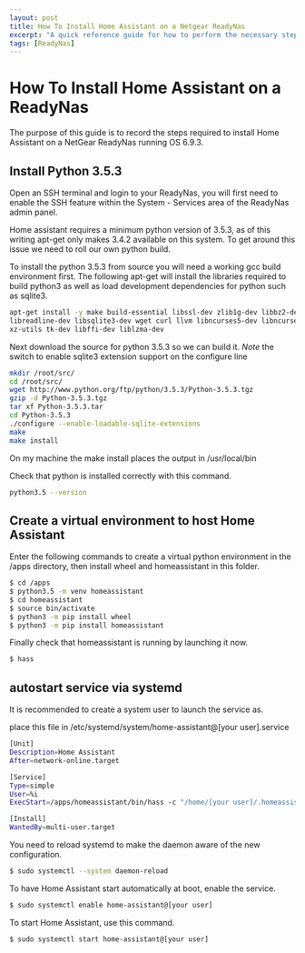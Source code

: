 ```yaml
---
layout: post
title: How To Install Home Assistant on a Netgear ReadyNas
excerpt: "A quick reference guide for how to perform the necessary steps to install homeassistant on a NetGear ReadyNas."
tags: [ReadyNas]
---
```


# How To Install Home Assistant on a ReadyNas

The purpose of this guide is to record the steps required to install Home Assistant on a NetGear ReadyNas running OS 6.9.3. 

## Install Python 3.5.3

Open an SSH terminal and login to your ReadyNas, you will first need to enable the SSH feature within the System - Services area of the ReadyNas admin panel. 

Home assistant requires a minimum python version of 3.5.3, as of this writing apt-get only makes 3.4.2 available on this system. To get around this issue we need to roll our own python build.

To install the python 3.5.3 from source you will need a working gcc build environment first. The following apt-get will install the libraries required to build python3 as well as load development dependencies for python such as sqlite3.

```Bash
apt-get install -y make build-essential libssl-dev zlib1g-dev libbz2-dev 
libreadline-dev libsqlite3-dev wget curl llvm libncurses5-dev libncursesw5-dev 
xz-utils tk-dev libffi-dev liblzma-dev
```

Next download the source for python 3.5.3 so we can build it.
*Note* the switch to enable sqlite3 extension support on the configure line

```Bash
mkdir /root/src/
cd /root/src/
wget http://www.python.org/ftp/python/3.5.3/Python-3.5.3.tgz
gzip -d Python-3.5.3.tgz
tar xf Python-3.5.3.tar
cd Python-3.5.3
./configure --enable-loadable-sqlite-extensions
make
make install
```

On my machine the make install places the output in /usr/local/bin 

Check that python is installed correctly with this command.

```Bash
python3.5 --version
```

## Create a virtual environment to host Home Assistant

Enter the following commands to create a virtual python environment in the /apps directory, then install wheel and homeassistant in this folder.  
```Bash
$ cd /apps
$ python3.5 -m venv homeassistant
$ cd homeassistant
$ source bin/activate
$ python3 -m pip install wheel
$ python3 -m pip install homeassistant
```

Finally check that homeassistant is running by launching it now.
```Bash
$ hass
```

## autostart service via systemd

It is recommended to create a system user to launch the service as.

place this file in /etc/systemd/system/home-assistant@[your user].service

```Bash
[Unit]
Description=Home Assistant
After=network-online.target

[Service]
Type=simple
User=%i
ExecStart=/apps/homeassistant/bin/hass -c "/home/[your user]/.homeassistant"

[Install]
WantedBy=multi-user.target
```

You need to reload systemd to make the daemon aware of the new configuration.

```Bash
$ sudo systemctl --system daemon-reload
```

To have Home Assistant start automatically at boot, enable the service.

```Bash
$ sudo systemctl enable home-assistant@[your user]
```

To start Home Assistant, use this command.

```Bash
$ sudo systemctl start home-assistant@[your user]
```